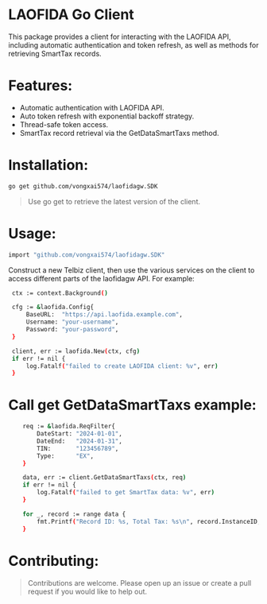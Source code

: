 ﻿# LAOFIDA Go Client
   This package provides a client for interacting with the LAOFIDA API, including automatic authentication and token refresh, as well as methods for retrieving SmartTax records.
   
# Features:
   - Automatic authentication with LAOFIDA API.
   - Auto token refresh with exponential backoff strategy.
   - Thread-safe token access.
   - SmartTax record retrieval via the GetDataSmartTaxs method.

# Installation:
   ```bash 
   go get github.com/vongxai574/laofidagw.SDK
   ```
> Use go get to retrieve the latest version of the client.
# Usage:
   ```bash
   import "github.com/vongxai574/laofidagw.SDK"
   ```
Construct a new Telbiz client, then use the various services on the client to access different parts of the laofidagw API. For example:
   ```bash
	ctx := context.Background()

	cfg := &laofida.Config{
		BaseURL:  "https://api.laofida.example.com",
		Username: "your-username",
		Password: "your-password",
	}

	client, err := laofida.New(ctx, cfg)
	if err != nil {
		log.Fatalf("failed to create LAOFIDA client: %v", err)
	}
 ```
# Call get GetDataSmartTaxs example:
```bash
	req := &laofida.ReqFilter{
		DateStart: "2024-01-01",
		DateEnd:   "2024-01-31",
		TIN:       "123456789",
		Type:      "EX",
	}

	data, err := client.GetDataSmartTaxs(ctx, req)
	if err != nil {
		log.Fatalf("failed to get SmartTax data: %v", err)
	}

	for _, record := range data {
		fmt.Printf("Record ID: %s, Total Tax: %s\n", record.InstanceID, record.TotalTax.String())
	}
```
# Contributing:
> Contributions are welcome. Please open up an issue or create a pull request if you would like to help out.
   
